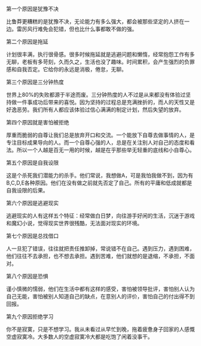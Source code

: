 第一个原因是犹豫不决

比鲁莽更糟糕的是犹豫不决，无论能力有多么强大，都会被那些坚定的人挤在一边。雷厉风行难免会犯错，但也比什么事都敢不做的强。

第二个原因是拖延

计划很丰满，执行很骨感。很多时候拖延就是逃避问题和懒惰，经常抱怨工作有多无聊，老板有多苛刻，久而久之，生活也没了趣味。时间累积，会产生强烈的负罪感和自我否定。它给你的永远是消极，倦怠，无聊。

第三个原因是三分钟热度

世界上80%的失败都源于半途而废。三分钟热度的人不过是从来都没有体验过坚持做一件事成功后带来的喜悦。因为坚持的过程总是充满挫折的，而人的天性又是好逸恶劳。我们所有人都应该体验过信心满满的制定计划，然后失望的放弃。

第四个原因就是害怕被拒绝

厚重而脆弱的自尊让我们总是放弃开口和交流。一个能放下自尊去做事情的人，是专注目标成果导向的人。而一个自尊心强的人，总是在关注别人对自己的态度和看法。所以一个人越是百无一用的时候，越是在乎那些举无轻重的底线和小自尊心。

第五个原因是自我设限

这是个杀死我们潜能力的杀手。他们常说，我想做A，可是我怕我做不到，因为有B,C,D,E各种原因。他们在没有做之前就先否定了自己。所有的平庸和低成就都是自我设限的后果。

第六个原因是逃避现实

逃避现实的人有这样五个特征：经常做白日梦，向往游手好闲的生活，沉迷于游戏和魔幻小说，觉得现实世界很残酷，无法面对现实的环境。

第七个原因是总找借口

人一旦犯了错误，往往就把责任推卸掉，常说错不在自己。遇到压力，遇到困难，他们往往不去承担，也不想去承担。遇到苦难，他们就想的是退缩，不承担，不面对。

第八个原因是恐惧

谨小慎微的懦弱，他们在生活中都有这样的感受，害怕被领导批评，害怕别人认为自己无能，害怕被别人知道自己的缺点，在意别人的评价，害怕自己的付出得不到回报。

第九个原因拒绝学习

你不是寂寞，只是不想学习。我从未看过从早忙到晚，拖着疲惫身子回家的人感慨空虚寂寞冷。大多数人的空虚寂寞冷大都是吃饱了闲着没事干。